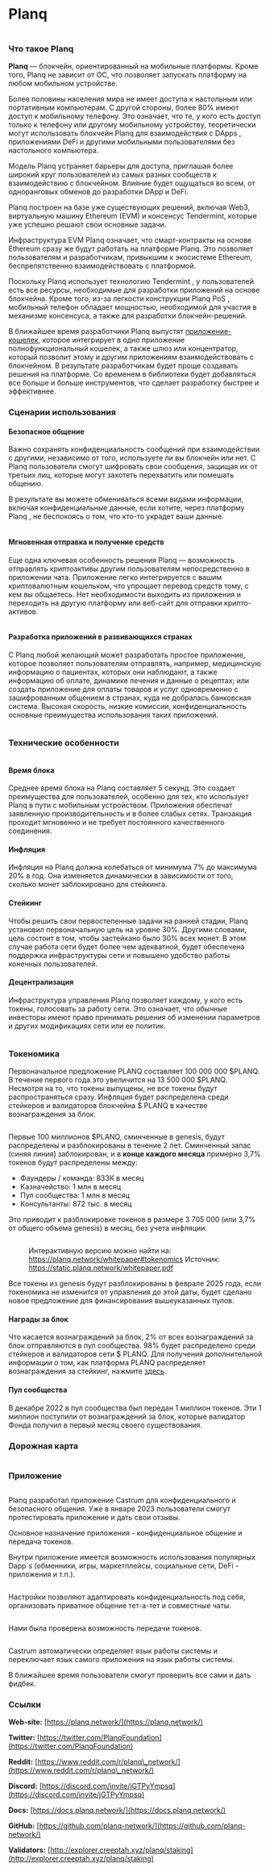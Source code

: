 # Planq

<figure><img src="../.gitbook/assets/image (3) (1) (3).png" alt=""><figcaption></figcaption></figure>

### Что такое Planq

**Planq** — блокчейн, ориентированный на мобильные платформы. Кроме того, Planq не зависит от ОС, что позволяет запускать платформу на любом мобильном устройстве.

Более половины населения мира не имеет доступа к настольным или портативным компьютерам. С другой стороны, более 80% имеют доступ к мобильному телефону. Это означает, что те, у кого есть доступ только к телефону или другому мобильному устройству, теоретически могут использовать блокчейн Planq для взаимодействия с DApps , приложениями DeFi и другими мобильными пользователями без настольного компьютера.

Модель Planq устраняет барьеры для доступа, приглашая более широкий круг пользователей из самых разных сообществ к взаимодействию с блокчейном. Влияние будет ощущаться во всем, от одноранговых обменов до разработки DApp и DeFi.

Planq построен на базе уже существующих решений, включая Web3, виртуальную машину Ethereum (EVM) и консенсус Tendermint, которые уже успешно решают свои основные задачи.

Инфраструктура EVM Planq означает, что смарт-контракты на основе Ethereum сразу же будут работать на платформе Planq. Это позволяет пользователям и разработчикам, привыкшим к экосистеме Ethereum, беспрепятственно взаимодействовать с платформой.

Поскольку Planq использует технологию Tendermint , у пользователей есть все ресурсы, необходимые для разработки приложений на основе блокчейна. Кроме того, из-за легкости конструкции Planq PoS , мобильный телефон обладает мощностью, необходимой для участия в механизме консенсуса, а также для разработки блокчейн-решений.

В ближайшее время разработчики Planq выпустят [приложение-кошелек](https://play.google.com/store/apps/details?id=network.planq.castrum), которое интегрирует в одно приложение полнофункциональный кошелек, а также шлюз или концентратор, который позволит этому и другим приложениям взаимодействовать с блокчейном. В результате разработчикам будет проще создавать решения на платформе. Со временем в библиотеки будет добавляться все больше и больше инструментов, что сделает разработку быстрее и эффективнее.

### **Сценарии использования** <a href="#ejel" id="ejel"></a>

#### **Безопасное общение** <a href="#epdq" id="epdq"></a>

Важно сохранять конфиденциальность сообщений при взаимодействии с другими, независимо от того, используете ли вы блокчейн или нет. С Planq пользователи смогут шифровать свои сообщения, защищая их от третьих лиц, которые могут захотеть перехватить или помешать общению.

В результате вы можете обмениваться всеми видами информации, включая конфиденциальные данные, если хотите, через платформу Planq , не беспокоясь о том, что кто-то украдет ваши данные.

<figure><img src="https://img4.teletype.in/files/34/c5/34c5367a-f0d2-45d8-a6f0-4e64ee6a0199.png" alt=""><figcaption></figcaption></figure>

#### **Мгновенная отправка и получение средств** <a href="#0qgv" id="0qgv"></a>

Еще одна ключевая особенность решения Planq — возможность отправлять криптоактивы другим пользователям непосредственно в приложении чата. Приложение легко интегрируется с вашим криптовалютным кошельком, что упрощает перевод средств тому, с кем вы общаетесь. Нет необходимости выходить из приложения и переходить на другую платформу или веб-сайт для отправки крипто-активов.

<figure><img src="https://img2.teletype.in/files/57/79/57797d6f-b5f2-4b11-87a5-0b409999aa3c.png" alt=""><figcaption></figcaption></figure>

#### **Разработка приложений в развивающихся странах** <a href="#ozyl" id="ozyl"></a>

С Planq любой желающий может разработать простое приложение, которое позволяет пользователям отправлять, например, медицинскую информацию о пациентах, которых они наблюдают, а также информацию об оплате, динамике лечения и данные о рецептах; или создать приложение для оплаты товаров и услуг одновременно с зашифрованным общением в странах, куда не добралась банковская система. Высокая скорость, низкие комиссии, конфиденциальность основные преимущества использования таких приложений.

<figure><img src="https://img3.teletype.in/files/2d/0b/2d0bdba7-a9e6-4331-8150-c1f954327b64.png" alt=""><figcaption></figcaption></figure>

### **Технические особенности** <a href="#y8f4" id="y8f4"></a>

<figure><img src="https://img4.teletype.in/files/72/52/7252ca78-f75d-4ea0-bd09-bc65f3ca37ba.png" alt=""><figcaption></figcaption></figure>

#### **Время блока** <a href="#qlpd" id="qlpd"></a>

Среднее время блока на Planq составляет 5 секунд. Это создает преимущества для пользователей, особенно для тех, кто использует Planq в пути с мобильным устройством. Приложения обеспечат заявленную производительность и в более слабых сетях. Транзакция проходит мгновенно и не требует постоянного качественного соединения.

#### **Инфляция** <a href="#kwov" id="kwov"></a>

Инфляция на Planq должна колебаться от минимума 7% до максимума 20% в год. Она изменяется динамически в зависимости от того, сколько монет заблокировано для стейкинга.

#### **Стейкинг** <a href="#zym3" id="zym3"></a>

Чтобы решить свои первостепенные задачи на ранней стадии, Planq установил первоначальную цель на уровне 30%. Другими словами, цель состоит в том, чтобы застейкано было 30% всех монет. В этом случае работа сети будет более чем адекватной, будет обеспечена поддержка инфраструктуры сети и повышено удобство работы конечных пользователей.

#### **Децентрализация** <a href="#fcjt" id="fcjt"></a>

Инфраструктура управления Planq позволяет каждому, у кого есть токены, голосовать за работу сети. Это означает, что обычные инвесторы имеют право принимать решения об изменении параметров и других модификациях сети или ее политик.

<figure><img src="https://img3.teletype.in/files/2b/40/2b40e8fb-f6ee-429a-a846-42a838fdb307.png" alt=""><figcaption></figcaption></figure>

### Токеномика <a href="#tzq0" id="tzq0"></a>

Первоначальное предложение PLANQ составляет 100 000 000 $PLANQ. В течение первого года это увеличится на 13 500 000 $PLANQ. Несмотря на то, что токены выпущены, не все токены будут распространяться сразу. Инфляция будет распределена среди стейкеров и валидаторов блокчейна $ PLANQ в качестве вознаграждения за блок.

<figure><img src="https://img2.teletype.in/files/50/54/505406d3-44b2-470c-9734-252af8bcf98e.png" alt=""><figcaption></figcaption></figure>

Первые 100 миллионов $PLANQ, сминченные в genesis, будут распределены и разблокированы в течение 2 лет.  Сминченный запас (синяя линия) заблокирован, и в **конце каждого месяца** примерно 3,7% токенов будут распределены между:

* Фаундеры / команда: 833К в месяц
* Казначейство: 1 млн в месяц
* Пул сообщества: 1 млн в месяц
* Консультанты: 872 тыс. в месяц

Это приводит к разблокировке токенов в размере 3 705 000 (или 3,7% от общего объема  genesis) в месяц, без учета инфляции.

<figure><img src="../.gitbook/assets/image (11).png" alt=""><figcaption><p>Интерактивную версию можно найти на: <a href="https://planq.network/whitepaper#tokenomics">https://planq.network/whitepaper#tokenomics</a> Источник: <a href="https://static.planq.network/whitepaper.pdf">https://static.planq.network/whitepaper.pdf</a></p></figcaption></figure>

Все токены из genesis будут разблокированы в феврале 2025 года, если токеномика не изменится от управления до этой даты, будет сделано новое предложение для финансирования вышеуказанных пулов.&#x20;

#### **Награды за блок**

Что касается вознаграждений за блок, 2% от всех вознаграждений за блок отправляются в пул сообщества. 98% будет распределено среди стейкеров и валидаторов сети $ PLANQ. Для получения дополнительной информации о том, как платформа PLANQ распределяет вознаграждения за стейкинг, нажмите [здесь](https://docs.cosmos.network/main/modules/distribution#the-distribution-scheme).

#### **Пул сообщества**

В декабре 2022 в пул сообщества был передан 1 миллион токенов. Эти 1 миллион поступили от вознаграждений за блок, которые валидатор Фонда получил в первый месяц своего существования.

### **Дорожная карта** <a href="#vc6m" id="vc6m"></a>

<figure><img src="../.gitbook/assets/image (28).png" alt=""><figcaption></figcaption></figure>

### Приложение <a href="#jvcq" id="jvcq"></a>

<figure><img src="https://img3.teletype.in/files/ec/4c/ec4c032e-ac79-4a8a-988d-20a9ea81e98a.png" alt=""><figcaption></figcaption></figure>

Planq разработал приложение Castrum для конфиденциального и безопасного общения. Уже в январе 2023 пользователи смогут протестировать приложение и дать свои отзывы.

Основное назначение приложения - конфиденциальное общение и передача токенов.

Внутри приложение имеется возможность использования популярных Dapp\`s (обменники, игры, маркетплейсы, социальные сети, DeFi - приложения и т.п.).

<figure><img src="https://img2.teletype.in/files/57/78/5778d3a9-8491-4264-97a0-2652e2d96c7f.png" alt=""><figcaption></figcaption></figure>

Настройки позволяют адаптировать конфиденциальность под себя, организовать приватное общение тет-а-тет и совместные чаты.

<figure><img src="https://img1.teletype.in/files/4a/f1/4af11061-a08f-435e-b411-484c1e7012c1.png" alt=""><figcaption></figcaption></figure>

Нами была проверена возможность передачи токенов.

<figure><img src="https://img3.teletype.in/files/a0/3a/a03acc23-594e-43df-9582-e1ef114d6786.png" alt=""><figcaption></figcaption></figure>

Castrum автоматически определяет язык работы системы и переключает язык самого приложения на язык работы системы.

В ближайшее время пользователи смогут проверить все сами и дать фидбек.

### **Ссылки** <a href="#91tv" id="91tv"></a>

**Web-site:** [https://planq.network/](https://planq.network/)

**Twitter:** [https://twitter.com/PlanqFoundation](https://twitter.com/PlanqFoundation)

**Reddit:** [https://www.reddit.com/r/planq\_network/](https://www.reddit.com/r/planq\_network/)

**Discord:** [https://discord.com/invite/jGTPyYmpsq](https://discord.com/invite/jGTPyYmpsq)

**Docs:** [https://docs.planq.network/](https://docs.planq.network/)

**GitHub:** [https://github.com/planq-network/](https://github.com/planq-network/)

**Validators:** [http://explorer.creeptah.xyz/planq/staking](http://explorer.creeptah.xyz/planq/staking)
